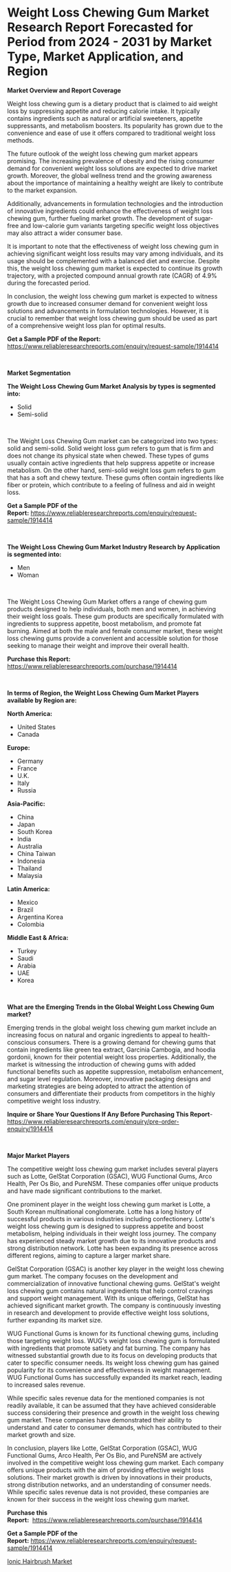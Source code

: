 <p><h1>Weight Loss Chewing Gum Market Research Report Forecasted for Period from 2024 -  2031 by Market Type, Market Application, and Region</h1></p><p><strong>Market Overview and Report Coverage</strong></p>
<p><p>Weight loss chewing gum is a dietary product that is claimed to aid weight loss by suppressing appetite and reducing calorie intake. It typically contains ingredients such as natural or artificial sweeteners, appetite suppressants, and metabolism boosters. Its popularity has grown due to the convenience and ease of use it offers compared to traditional weight loss methods.</p><p>The future outlook of the weight loss chewing gum market appears promising. The increasing prevalence of obesity and the rising consumer demand for convenient weight loss solutions are expected to drive market growth. Moreover, the global wellness trend and the growing awareness about the importance of maintaining a healthy weight are likely to contribute to the market expansion.</p><p>Additionally, advancements in formulation technologies and the introduction of innovative ingredients could enhance the effectiveness of weight loss chewing gum, further fueling market growth. The development of sugar-free and low-calorie gum variants targeting specific weight loss objectives may also attract a wider consumer base.</p><p>It is important to note that the effectiveness of weight loss chewing gum in achieving significant weight loss results may vary among individuals, and its usage should be complemented with a balanced diet and exercise. Despite this, the weight loss chewing gum market is expected to continue its growth trajectory, with a projected compound annual growth rate (CAGR) of 4.9% during the forecasted period.</p><p>In conclusion, the weight loss chewing gum market is expected to witness growth due to increased consumer demand for convenient weight loss solutions and advancements in formulation technologies. However, it is crucial to remember that weight loss chewing gum should be used as part of a comprehensive weight loss plan for optimal results.</p></p>
<p><strong>Get a Sample PDF of the Report:</strong> <a href="https://www.reliableresearchreports.com/enquiry/request-sample/1914414">https://www.reliableresearchreports.com/enquiry/request-sample/1914414</a></p>
<p>&nbsp;</p>
<p><strong>Market Segmentation</strong></p>
<p><strong>The Weight Loss Chewing Gum Market Analysis by types is segmented into:</strong></p>
<p><ul><li>Solid</li><li>Semi-solid</li></ul></p>
<p>&nbsp;</p>
<p><p>The Weight Loss Chewing Gum market can be categorized into two types: solid and semi-solid. Solid weight loss gum refers to gum that is firm and does not change its physical state when chewed. These types of gums usually contain active ingredients that help suppress appetite or increase metabolism. On the other hand, semi-solid weight loss gum refers to gum that has a soft and chewy texture. These gums often contain ingredients like fiber or protein, which contribute to a feeling of fullness and aid in weight loss.</p></p>
<p><strong>Get a Sample PDF of the Report:</strong>&nbsp;<a href="https://www.reliableresearchreports.com/enquiry/request-sample/1914414">https://www.reliableresearchreports.com/enquiry/request-sample/1914414</a></p>
<p>&nbsp;</p>
<p><strong>The Weight Loss Chewing Gum Market Industry Research by Application is segmented into:</strong></p>
<p><ul><li>Men</li><li>Woman</li></ul></p>
<p>&nbsp;</p>
<p><p>The Weight Loss Chewing Gum Market offers a range of chewing gum products designed to help individuals, both men and women, in achieving their weight loss goals. These gum products are specifically formulated with ingredients to suppress appetite, boost metabolism, and promote fat burning. Aimed at both the male and female consumer market, these weight loss chewing gums provide a convenient and accessible solution for those seeking to manage their weight and improve their overall health.</p></p>
<p><strong>Purchase this Report:</strong>&nbsp; <a href="https://www.reliableresearchreports.com/purchase/1914414">https://www.reliableresearchreports.com/purchase/1914414</a></p>
<p>&nbsp;</p>
<p><strong>In terms of Region, the Weight Loss Chewing Gum Market Players available by Region are:</strong></p>
<p>
    <p> <strong> North America: </strong>
        <ul>
            <li>United States</li>
            <li>Canada</li>
        </ul>
        </p> 
    <p> <strong> Europe: </strong>
        <ul>
            <li>Germany</li>
            <li>France</li>
            <li>U.K.</li>
            <li>Italy</li>
            <li>Russia</li>
        </ul>
        </p> 
    <p> <strong> Asia-Pacific: </strong>
        <ul>
            <li>China</li>
            <li>Japan</li>
            <li>South Korea</li>
            <li>India</li>
            <li>Australia</li>
            <li>China Taiwan</li>
            <li>Indonesia</li>
            <li>Thailand</li>
            <li>Malaysia</li>
        </ul>
        </p> 
    <p> <strong> Latin America: </strong>
        <ul>
            <li>Mexico</li>
            <li>Brazil</li>
            <li>Argentina Korea</li>
            <li>Colombia</li>
        </ul>
        </p> 
    <p> <strong> Middle East & Africa: </strong>
        <ul>
            <li>Turkey</li>
            <li>Saudi</li>
            <li>Arabia</li>
            <li>UAE</li>
            <li>Korea</li>
        </ul>
    </p>
    </p>
<p>&nbsp;</p>
<p><strong>What are the Emerging Trends in the Global Weight Loss Chewing Gum market?</strong></p>
<p><p>Emerging trends in the global weight loss chewing gum market include an increasing focus on natural and organic ingredients to appeal to health-conscious consumers. There is a growing demand for chewing gums that contain ingredients like green tea extract, Garcinia Cambogia, and hoodia gordonii, known for their potential weight loss properties. Additionally, the market is witnessing the introduction of chewing gums with added functional benefits such as appetite suppression, metabolism enhancement, and sugar level regulation. Moreover, innovative packaging designs and marketing strategies are being adopted to attract the attention of consumers and differentiate their products from competitors in the highly competitive weight loss industry.</p></p>
<p><strong>Inquire or Share Your Questions If Any Before Purchasing This Report</strong>- <a href="https://www.reliableresearchreports.com/enquiry/pre-order-enquiry/1914414">https://www.reliableresearchreports.com/enquiry/pre-order-enquiry/1914414</a></p>
<p>&nbsp;</p>
<p><strong>Major Market Players</strong></p>
<p><p>The competitive weight loss chewing gum market includes several players such as Lotte, GelStat Corporation (GSAC), WUG Functional Gums, Arco Health, Per Os Bio, and PureNSM. These companies offer unique products and have made significant contributions to the market.</p><p>One prominent player in the weight loss chewing gum market is Lotte, a South Korean multinational conglomerate. Lotte has a long history of successful products in various industries including confectionery. Lotte's weight loss chewing gum is designed to suppress appetite and boost metabolism, helping individuals in their weight loss journey. The company has experienced steady market growth due to its innovative products and strong distribution network. Lotte has been expanding its presence across different regions, aiming to capture a larger market share.</p><p>GelStat Corporation (GSAC) is another key player in the weight loss chewing gum market. The company focuses on the development and commercialization of innovative functional chewing gums. GelStat's weight loss chewing gum contains natural ingredients that help control cravings and support weight management. With its unique offerings, GelStat has achieved significant market growth. The company is continuously investing in research and development to provide effective weight loss solutions, further expanding its market size.</p><p>WUG Functional Gums is known for its functional chewing gums, including those targeting weight loss. WUG's weight loss chewing gum is formulated with ingredients that promote satiety and fat burning. The company has witnessed substantial growth due to its focus on developing products that cater to specific consumer needs. Its weight loss chewing gum has gained popularity for its convenience and effectiveness in weight management. WUG Functional Gums has successfully expanded its market reach, leading to increased sales revenue.</p><p>While specific sales revenue data for the mentioned companies is not readily available, it can be assumed that they have achieved considerable success considering their presence and growth in the weight loss chewing gum market. These companies have demonstrated their ability to understand and cater to consumer demands, which has contributed to their market growth and size.</p><p>In conclusion, players like Lotte, GelStat Corporation (GSAC), WUG Functional Gums, Arco Health, Per Os Bio, and PureNSM are actively involved in the competitive weight loss chewing gum market. Each company offers unique products with the aim of providing effective weight loss solutions. Their market growth is driven by innovations in their products, strong distribution networks, and an understanding of consumer needs. While specific sales revenue data is not provided, these companies are known for their success in the weight loss chewing gum market.</p></p>
<p><strong>Purchase this Report:</strong>&nbsp;&nbsp;<a href="https://www.reliableresearchreports.com/purchase/1914414">https://www.reliableresearchreports.com/purchase/1914414</a></p>
<p></p>
<p><strong>Get a Sample PDF of the Report:</strong>&nbsp;<a href="https://www.reliableresearchreports.com/enquiry/request-sample/1914414">https://www.reliableresearchreports.com/enquiry/request-sample/1914414</a></p>
<p><p><a href="https://github.com/sofyaavrova/Market-Research-Report-List-2/blob/main/ionic-hairbrush-market.md">Ionic Hairbrush Market</a></p></p>